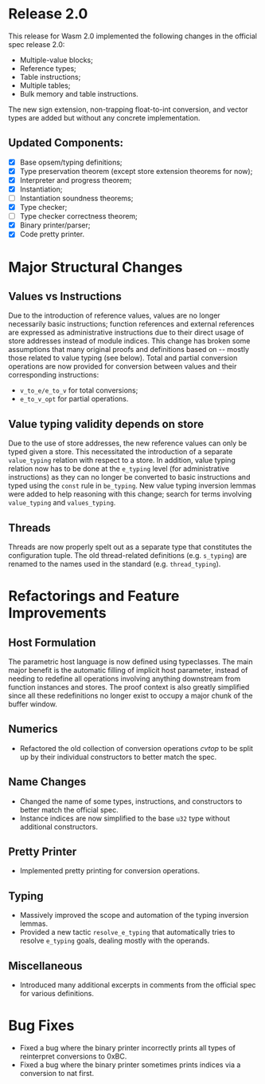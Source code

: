 # Release 2.0

This release for Wasm 2.0 implemented the following changes in the official spec release 2.0:
- Multiple-value blocks;
- Reference types;
- Table instructions;
- Multiple tables;
- Bulk memory and table instructions.

The new sign extension, non-trapping float-to-int conversion, and vector types are added but without any concrete implementation.

## Updated Components:
- [x] Base opsem/typing definitions;
- [x] Type preservation theorem (except store extension theorems for now);
- [x] Interpreter and progress theorem;
- [x] Instantiation;
- [ ] Instantiation soundness theorems;
- [x] Type checker;
- [ ] Type checker correctness theorem;
- [x] Binary printer/parser;
- [x] Code pretty printer.

# Major Structural Changes

## Values vs Instructions
Due to the introduction of reference values, values are no longer necessarily basic instructions; function references and external references are expressed as administrative instructions due to their direct usage of store addresses instead of module indices. This change has broken some assumptions that many original proofs and definitions based on -- mostly those related to value typing (see below). 
Total and partial conversion operations are now provided for conversion between values and their corresponding instructions:
- `v_to_e/e_to_v` for total conversions;
- `e_to_v_opt` for partial operations.

## Value typing validity depends on store
Due to the use of store addresses, the new reference values can only be typed given a store. This necessitated the introduction
of a separate `value_typing` relation with respect to a store. In addition, value typing relation now has to be done at the
`e_typing` level (for administrative instructions) as they can no longer be converted to basic instructions and typed using the `const` rule in `be_typing`. New value typing inversion lemmas were added to help reasoning with this change; search for terms involving `value_typing` and `values_typing`.

## Threads
Threads are now properly spelt out as a separate type that constitutes the configuration tuple. The old thread-related definitions (e.g. `s_typing`) are renamed to the names used in the standard (e.g. `thread_typing`).


# Refactorings and Feature Improvements

## Host Formulation
The parametric host language is now defined using typeclasses. 
The main major benefit is the automatic filling of implicit host parameter, instead of needing to redefine all operations involving anything downstream from function instances and stores. The proof context is also greatly simplified since all these redefinitions no longer exist to occupy a major chunk of the buffer window.

## Numerics
- Refactored the old collection of conversion operations *cvtop* to be split up by their individual constructors to better match the spec.
## Name Changes
- Changed the name of some types, instructions, and constructors to better match the official spec.
- Instance indices are now simplified to the base `u32` type without additional constructors.

## Pretty Printer
- Implemented pretty printing for conversion operations.

## Typing
- Massively improved the scope and automation of the typing inversion lemmas.
- Provided a new tactic `resolve_e_typing` that automatically tries to resolve `e_typing` goals, dealing mostly with the operands.

## Miscellaneous
- Introduced many additional excerpts in comments from the official spec for various definitions.

# Bug Fixes
- Fixed a bug where the binary printer incorrectly prints all types of reinterpret conversions to 0xBC.
- Fixed a bug where the binary printer sometimes prints indices via a conversion to nat first.
